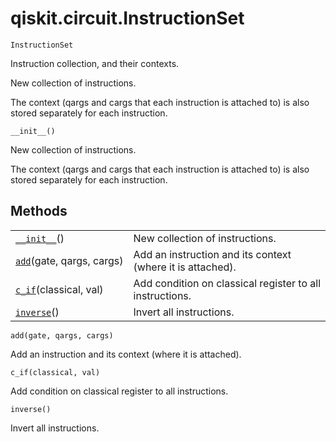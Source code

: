 # qiskit.circuit.InstructionSet

<span id="undefined" />

`InstructionSet`

Instruction collection, and their contexts.

New collection of instructions.

The context (qargs and cargs that each instruction is attached to) is also stored separately for each instruction.

<span id="undefined" />

`__init__()`

New collection of instructions.

The context (qargs and cargs that each instruction is attached to) is also stored separately for each instruction.

## Methods

|                                                                                                     |                                                            |
| --------------------------------------------------------------------------------------------------- | ---------------------------------------------------------- |
| [`__init__`](#qiskit.circuit.InstructionSet.__init__ "qiskit.circuit.InstructionSet.__init__")()    | New collection of instructions.                            |
| [`add`](#qiskit.circuit.InstructionSet.add "qiskit.circuit.InstructionSet.add")(gate, qargs, cargs) | Add an instruction and its context (where it is attached). |
| [`c_if`](#qiskit.circuit.InstructionSet.c_if "qiskit.circuit.InstructionSet.c_if")(classical, val)  | Add condition on classical register to all instructions.   |
| [`inverse`](#qiskit.circuit.InstructionSet.inverse "qiskit.circuit.InstructionSet.inverse")()       | Invert all instructions.                                   |

<span id="undefined" />

`add(gate, qargs, cargs)`

Add an instruction and its context (where it is attached).

<span id="undefined" />

`c_if(classical, val)`

Add condition on classical register to all instructions.

<span id="undefined" />

`inverse()`

Invert all instructions.
